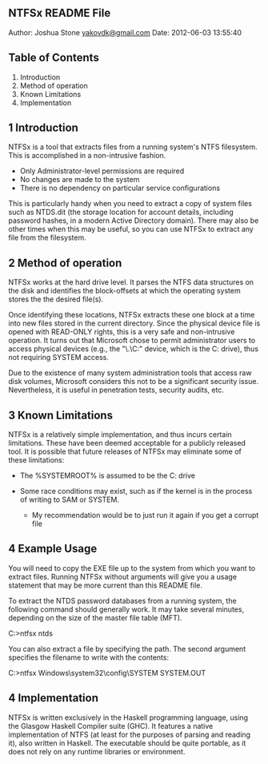 NTFSx README File
-----------------

Author: Joshua Stone <yakovdk@gmail.com>
Date: 2012-06-03 13:55:40 


Table of Contents
-----------------

1. Introduction 
2. Method of operation 
3. Known Limitations 
4. Implementation 


1 Introduction 
--------------

NTFSx is a tool that extracts files from a running system's NTFS
filesystem.  This is accomplished in a non-intrusive fashion.  

- Only Administrator-level permissions are required
- No changes are made to the system
- There is no dependency on particular service configurations

This is particularly handy when you need to extract a copy of system
files such as NTDS.dit (the storage location for account details, 
including password hashes, in a modern Active Directory domain). 
There may also be other times when this may be useful, so you can
use NTFSx to extract any file from the filesystem.

2 Method of operation 
---------------------

NTFSx works at the hard drive level.  It parses the NTFS data
structures on the disk and identifies the block-offsets at which the
operating system stores the the desired file(s).

Once identifying these locations, NTFSx extracts these one block at a
time into new files stored in the current directory.  Since the
physical device file is opened with READ-ONLY rights, this is a very
safe and non-intrusive operation.  It turns out that Microsoft chose
to permit administrator users to access physical devices (e.g., the
"\\.\C:" device, which is the C: drive), thus not requiring SYSTEM
access.

Due to the existence of many system administration tools that access
raw disk volumes, Microsoft considers this not to be a significant
security issue.  Nevertheless, it is useful in penetration tests,
security audits, etc.

3 Known Limitations 
-------------------

NTFSx is a relatively simple implementation, and thus incurs certain
limitations.  These have been deemed acceptable for a publicly
released tool.  It is possible that future releases of NTFSx may
eliminate some of these limitations:

- The %SYSTEMROOT% is assumed to be the C: drive

- Some race conditions may exist, such as if the kernel is in the
  process of writing to SAM or SYSTEM.

  - My recommendation would be to just run it again if you get a
    corrupt file

4 Example Usage
---------------

You will need to copy the EXE file up to the system from which you
want to extract files.  Running NTFSx without arguments will give you
a usage statement that may be more current than this README file.

To extract the NTDS password databases from a running system, the
following command should generally work.  It may take several minutes,
depending on the size of the master file table (MFT).

  C:\>ntfsx ntds

You can also extract a file by specifying the path.  The second
argument specifies the filename to write with the contents:

  C:\>ntfsx Windows\system32\config\SYSTEM SYSTEM.OUT

4 Implementation 
----------------

NTFSx is written exclusively in the Haskell programming language,
using the Glasgow Haskell Compiler suite (GHC).  It features a native
implementation of NTFS (at least for the purposes of parsing and
reading it), also written in Haskell.  The executable should be quite
portable, as it does not rely on any runtime libraries or environment.
